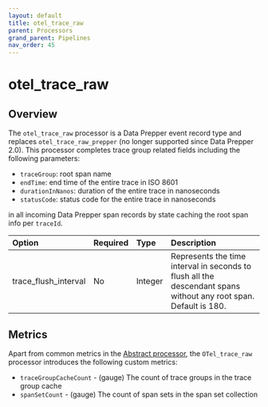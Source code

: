 ```yaml
---
layout: default
title: otel_trace_raw
parent: Processors
grand_parent: Pipelines
nav_order: 45
---
```


# otel_trace_raw

## Overview

The `otel_trace_raw` processor is a Data Prepper event record type and replaces `otel_trace_raw_prepper` (no longer supported since Data Prepper 2.0). This processor completes trace group related fields including the following parameters:

* `traceGroup`: root span name
* `endTime`: end time of the entire trace in ISO 8601
* `durationInNanos`: duration of the entire trace in nanoseconds
* `statusCode`: status code for the entire trace in nanoseconds

in all incoming Data Prepper span records by state caching the root span info per `traceId`. 

<!--- Tech: This isn't a complete sentence and needs more information.--->

Option | Required | Type | Description
:--- | :--- | :--- | :---
trace_flush_interval | No | Integer | Represents the time interval in seconds to flush all the descendant spans without any root span. Default is 180.

<!---## Configuration

Content will be added to this section.--->

## Metrics

Apart from common metrics in the [Abstract processor](https://github.com/opensearch-project/data-prepper/blob/main/data-prepper-api/src/main/java/org/opensearch/dataprepper/model/processor/AbstractProcessor.java), the `OTel_trace_raw` processor introduces the following custom metrics:

* `traceGroupCacheCount` - (gauge) The count of trace groups in the trace group cache
* `spanSetCount` - (gauge) The count of span sets in the span set collection